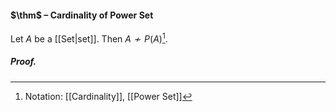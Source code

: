 #### $\thm$ – Cardinality of Power Set
Let $A$ be a [[Set|set]]. Then $A\not\sim P(A)$[^1].

##### *Proof.*

[^1]: Notation: [[Cardinality]], [[Power Set]]